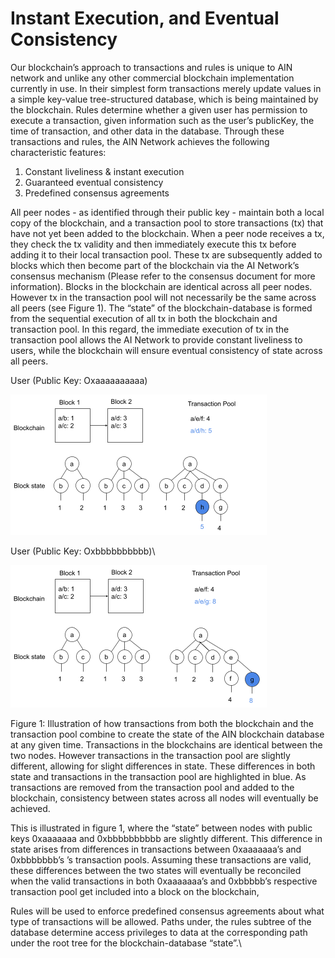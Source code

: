 # Instant Execution, and Eventual Consistency

Our blockchain’s  approach to transactions and rules is unique to AIN network and unlike any other commercial blockchain implementation currently in use. In their simplest form transactions merely update values in a simple key-value tree-structured database, which is being maintained by the blockchain. Rules determine whether a given user has permission to execute a transaction, given information such as the user’s publicKey, the time of transaction, and other data in the database. Through these transactions and rules, the AIN Network achieves the following characteristic features:

1. Constant liveliness & instant execution
2. Guaranteed eventual consistency
3. Predefined consensus agreements

All peer nodes - as identified through their public key - maintain both a local copy of the blockchain, and a transaction pool to store transactions (tx) that have not yet been added to the blockchain. When a peer node receives a tx, they check the tx validity and then immediately execute this tx before adding it to their local transaction pool. These tx are subsequently added to blocks which then become part of the blockchain via the AI Network’s consensus mechanism (Please refer to the consensus document for more information). Blocks in the blockchain are identical across all peer nodes. However tx in the transaction pool will not necessarily be the same across all peers (see Figure 1). The “state” of the blockchain-database is formed from the sequential execution of all tx in both the blockchain and transaction pool. In this regard, the immediate execution of tx in the transaction pool allows the AI Network to provide constant liveliness to users, while the blockchain will ensure eventual consistency of state across all peers.

User  (Public Key: Oxaaaaaaaaaa)

![](../../.gitbook/assets/instant-fig1-1.png)

User  (Public Key: Oxbbbbbbbbbb)\


![](../../.gitbook/assets/instant-fig1-2.png)

Figure 1: Illustration of how transactions from both the blockchain and the transaction pool combine to create the state of the AIN blockchain database at any given time. Transactions in the blockchains are identical between the two nodes. However transactions in the transaction pool are slightly different, allowing for slight differences in state. These differences in both state and transactions in the transaction pool are highlighted in blue.  As transactions are removed from the transaction pool and added to the blockchain, consistency between states across all nodes will eventually be achieved.

This is illustrated in figure 1, where the “state” between nodes  with public keys 0xaaaaaaa and 0xbbbbbbbbbb are slightly different. This difference in state arises from differences in transactions between 0xaaaaaaa’s and 0xbbbbbbb’s ’s transaction pools. Assuming these transactions are valid, these differences between the two states will eventually be reconciled when the valid transactions in both 0xaaaaaaa’s and 0xbbbbb’s respective transaction pool get included into a block on the blockchain,&#x20;

Rules will be used to enforce predefined consensus agreements about what type of transactions will be allowed. Paths under, the rules subtree of the database determine access privileges to data at the corresponding path under the root tree for the blockchain-database “state”.\

